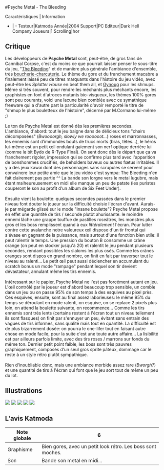#Psyche Metal - The Bleeding

Caractéristiques | Information
- | -
Testeur|Katmoda
Année|2004
Support|PC
Editeur|Dark Hell Company
Joueurs|1
Scrolling|hor

## Critique
Les développeurs de <b>Psyche Metal</b> sont, peut-être, de gros fans de Cannibal Corpse, c'est du moins ce que pourrait laisser penser le sous-titre du jeu, "<a href="http://www.tombofthemutilated.net/disc/Bleeding.php#track8" target="_blank">The Bleeding</a>" et de manière plus générale l'ambiance d'ensemble, très <a href="http://www.2m3.net/index.php?page=lire&id=244" target="_blank">boucherie-charcuterie</a>. Le thème du gore et du franchement macabre a finalement laissé peu de titres marquants dans l'histoire du jeu vidéo, avec peut-être les <i>Splatter House</i> en beat them all, et <a href="http://shmup.com/index.php?page=fiche&id=178">Gynoug</a> pour les shmups. Même si très souvent, pour rendre les méchants plus méchants encore, les graphistes en font d'atroces mutants bio-visqueux, les thèmes 100% gores sont peu courants, voici une lacune bien comblée avec ce symathique freeware qui a d'autre part la particularité d'avoir remporté le titre de "shmup le plus bouletteux de l'histoire", décerné par M.Cormano lui-même ;)<br/><br/>Le ton de Psyche Metal est donné dès les premières secondes.<br/>L'ambiance, d'abord: tout le jeu baigne dans de délicieux tons "chairs décomposées" (<i>Bwoooorgh, slowly we roooooot&#8230;</i>) roses et marronnasses, les ennemis sont d'immondes bouts de trucs morts (bras, têtes&#8230;), le héros lui-même est un petit &#339;il ondulant gaiement son nerf optique derrière lui (comme le bit Bydo de R-Type Final). On sent donc dès le départ que ça va franchement rigoler, impression qui se confirme plus tard avec l'apparition de bonshommes crucifiés, de beholders baveux ou autres f&#339;tus irritables. Il y a des jeux kawai dont des personnages sans scrupules se servent pour convaincre leur petite amie que le jeu vidéo c'est sympa: The Bleeding n'en fait clairement pas partie ^^ La bande son lorgne vers le metal lugubre, mais étant malheureusement en midi elle manque un peu de patate (les puristes couperont le son au profit d'un album de Six Feet Under).<br/><br/>Ensuite vient la boulette: quelques secondes passées dans le premier niveau font douter le joueur sur la difficulté choisie l'écran d'avant. Aurais-je par mégarde glissé sur le mode "insane boulette"? Psyche Metal propose en effet une quantité de tirs / seconde plutôt ahurissante: le moindre ennemi lâche une grappe touffue de pastilles roseâtres, les monstres plus gros et les boss remplissent quand à eux <i>littéralement</i> l'écran. Pour lutter contre cette avalanche notre valeureux &#339;il dispose d'un tir frontal qui s'évase en gagnant de la puissance, mais surtout d'une fonction bien utile: il peut ralentir le temps. Une pression du bouton B consomme un crâne orange (on peut en stocker jusqu'à 20) et ralentit le jeu pendant plusieurs secondes, rendant possibles les slaloms les plus osés. Comme les crânes oranges sont dispos en grand nombre, on finit en fait par traverser tout le niveau au ralenti&#8230; Le petit &#339;il peut aussi déclencher en accumulant du scratch bonus un mode "rampage" pendant lequel son tir devient dévastateur, annulant même les tirs ennemis.<br/><br/>Intéressant sur le papier, Psyche Metal ne l'est pas forcément autant en jeu. L'&#339;il contrôlé par le joueur est d'abord beaucoup trop sensible, un comble dans un jeu ou on passe 95% de son temps à des esquives au pixel près. Ces esquives, ensuite, sont au final assez laborieuses: le même 95% du temps se déroulant en mode ralenti, on esquive, on se replace 2 pixels plus loin, on attend la boulette suivante, on recommence&#8230; Comme les tirs ennemis sont très lents (certains restent à l'écran tout un niveau tellement ils sont flasques) on finit par s'ennuyer un peu, évitant sans entrain des vagues de tirs informes, sans qualité mais tout en quantité. La difficulté est de plus bizarrement dosée: on pourra le one-lifer tout en faisant autre chose en mode facile, pour la suite c'est une toute autre affaire&#8230; La lisibilité est par ailleurs parfois limite, avec des tirs roses / marrons sur fonds du même ton. Dernier petit point faible, les boss sont très pauvres graphiquement, composés d'un seul gros sprite pâteux, dommage car le reste à un style rétro plutôt sympathique.<br/><br/>Rien d'inoubliable donc, mais une ambiance morbide assez rare (<i>Bworgh?</i>) et une quantité de tirs à l'écran qui font que le jeu sort tout de même un peu du lot.

## Illustrations
![](http://www.shmup.com/images/thumbs/img_fiche_1_724.gif)
![](http://www.shmup.com/images/thumbs/img_fiche_2_724.gif)
![](http://www.shmup.com/images/thumbs/img_fiche_3_724.gif)
![](http://www.shmup.com/images/thumbs/img_fiche_4_724.gif)
![](http://www.shmup.com/images/thumbs/img_fiche_5_724.gif)

## L'avis Katmoda
Note globale|6
-|-
Graphisme|Bien gores, avec un petit look rétro. Les boss sont moches.
Son|Bande son metal en midi...
